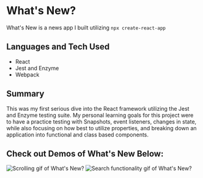 # What's New?

What's New is a news app I built utilizing `npx create-react-app`

## Languages and Tech Used

- React
- Jest and Enzyme
- Webpack

## Summary

This was my first serious dive into the React framework utilizing the Jest and Enzyme testing suite. My personal learning goals for this project were to have a practice testing with Snapshots, event listeners, changes in state, while also focusing on how best to utilize properties, and breaking down an application into functional and class based components.

## Check out Demos of What's New Below:

![Scrolling gif of What's New?](./screenshots/Scrolling.gif)
![Search functionality gif of What's New?](./screenshots/Science-search.gif)
